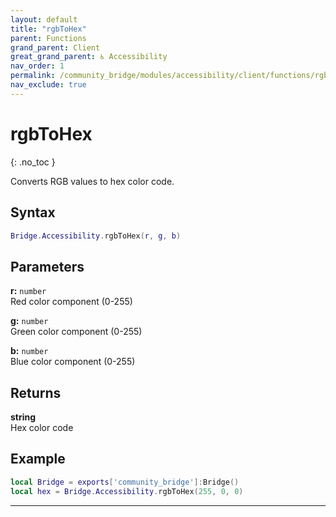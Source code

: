 ```yaml
---
layout: default
title: "rgbToHex"
parent: Functions
grand_parent: Client
great_grand_parent: ♿ Accessibility
nav_order: 1
permalink: /community_bridge/modules/accessibility/client/functions/rgbToHex/
nav_exclude: true
---
```


# rgbToHex
{: .no_toc }

Converts RGB values to hex color code.

## Syntax

```lua
Bridge.Accessibility.rgbToHex(r, g, b)
```

## Parameters

**r:** `number`  
Red color component (0-255)

**g:** `number`  
Green color component (0-255)

**b:** `number`  
Blue color component (0-255)

## Returns

**string**  
Hex color code

## Example

```lua
local Bridge = exports['community_bridge']:Bridge()
local hex = Bridge.Accessibility.rgbToHex(255, 0, 0)
```

---
